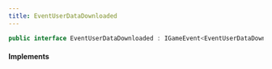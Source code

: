```yaml
---
title: EventUserDataDownloaded
---
```


```csharp
public interface EventUserDataDownloaded : IGameEvent<EventUserDataDownloaded>
```

#### Implements

